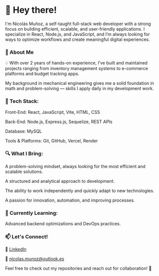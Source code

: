 # 👋 Hey there! 

I'm Nicolás Muñoz, a self-taught full-stack web developer with a strong focus on building efficient, scalable, and user-friendly applications. I specialize in React, Node.js, and JavaScript, and I’m always looking for ways to optimize workflows and create meaningful digital experiences.

### 💼 About Me
💡 With over 2 years of hands-on experience, I’ve built and maintained projects ranging from inventory management systems to e-commerce platforms and budget tracking apps.

My background in mechanical engineering gives me a solid foundation in math and problem-solving — skills I apply daily in my development work.

### 🔧 Tech Stack:

Front-End: React, JavaScript, Vite, HTML, CSS

Back-End: Node.js, Express.js, Sequelize, REST APIs

Database: MySQL

Tools & Platforms: Git, GitHub, Vercel, Render


### 🔍 What I Bring:

A problem-solving mindset, always looking for the most efficient and scalable solutions.

A structured and analytical approach to development.

The ability to work independently and quickly adapt to new technologies.

A passion for innovation, automation, and improving processes.

### 🌱 Currently Learning: 

Advanced backend optimizations and DevOps practices.

### 📫 Let's Connect!

💼 [LinkedIn](https://www.linkedin.com/in/nicolas-munoz-nmz/)

📧 nicolas.munoz@outlook.es

Feel free to check out my repositories and reach out for collaboration! 🚀
